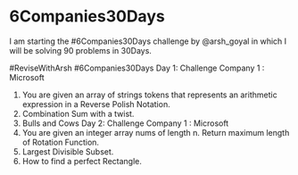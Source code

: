 # 6Companies30Days
I am starting the #6Companies30Days challenge by @arsh_goyal in which I will be solving 90 problems in 30Days.

 #ReviseWithArsh
#6Companies30Days
 Day 1:
 Challenge Company 1 : Microsoft 
1.	You are given an array of strings tokens that represents an arithmetic expression in a Reverse Polish Notation.
2.	Combination Sum with a twist.
3.	Bulls and Cows
 Day 2:
 Challenge Company 1 : Microsoft 
4.	You are given an integer array nums of length n. Return maximum length of Rotation Function.
5.	Largest Divisible Subset.
6.	How to find a perfect Rectangle.



